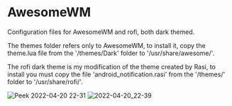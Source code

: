 # AwesomeWM

Configuration files for AwesomeWM and rofi, both dark themed.

The themes folder refers only to AwesomeWM, to install it, copy the theme.lua file from the '/themes/Dark' folder to '/usr/share/awesome/'.

The rofi dark theme is my modification of the theme created by Rasi, to install you must copy the file 'android_notification.rasi' from the '/themes/' folder to '/usr/share/rofi/'.

![Peek 2022-04-20 22-31](https://user-images.githubusercontent.com/79066006/164353871-3b55c148-29c2-48d4-b037-a9e5fad3e854.gif)
![2022-04-20_22-39](https://user-images.githubusercontent.com/79066006/164354744-df672baa-70e6-4414-b663-27ee32ad0dbf.png)
